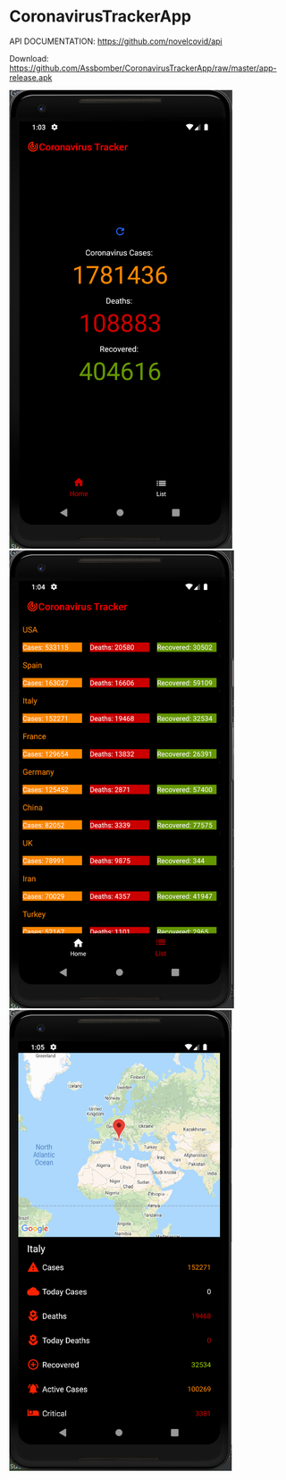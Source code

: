 # CoronavirusTrackerApp


API DOCUMENTATION: https://github.com/novelcovid/api

Download: https://github.com/Assbomber/CoronavirusTrackerApp/raw/master/app-release.apk

![Screenshot1](https://github.com/Assbomber/CoronavirusTrackerApp/blob/master/Capture1.PNG)
![Screenshot2](https://github.com/Assbomber/CoronavirusTrackerApp/blob/master/Capture2.PNG)
![Screenshot3](https://github.com/Assbomber/CoronavirusTrackerApp/blob/master/Capture3.PNG)
